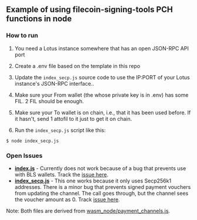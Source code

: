 ## Example of using filecoin-signing-tools PCH functions in node


### How to run

1.  You need a Lotus instance somewhere that has an open JSON-RPC API port

2.  Create a .env file based on the template in this repo

3.  Update the `index_secp.js` source code to use the IP:PORT of your Lotus instance's JSON-RPC interface..

4.  Make sure your From wallet (the whose private key is in .env) has some FIL. 2 FIL should be enough.

5.  Make sure your To wallet is on chain, i.e., that it has been used before.  If it hasn't, send 1 attofil to it just to get it on chain.

6.  Run the `index_secp.js` script like this:

````
$ node index_secp.js
````

### Open Issues

 - [**index.js**](/mgoelzer/zondax-pch-demo/blob/master/index.js) - Currently does not work because of a bug that prevents use with BLS wallets.  Track the [issue here](https://github.com/Zondax/filecoin-signing-tools/issues/297).
 - [**index_secp.js**](/mgoelzer/zondax-pch-demo/blob/master/index_secp.js) - This one works because it only uses Secp256k1 addresses. There is a minor bug that prevents signed payment vouchers from updating the channel. The call goes through, but the channel sees the voucher amount as 0.  Track [issue here](https://github.com/Zondax/filecoin-signing-tools/issues/306).

Note: Both files are derived from [wasm_node/payment_channels.js](https://github.com/Zondax/filecoin-signing-tools/blob/master/examples/wasm_node/payment_channel.js).
